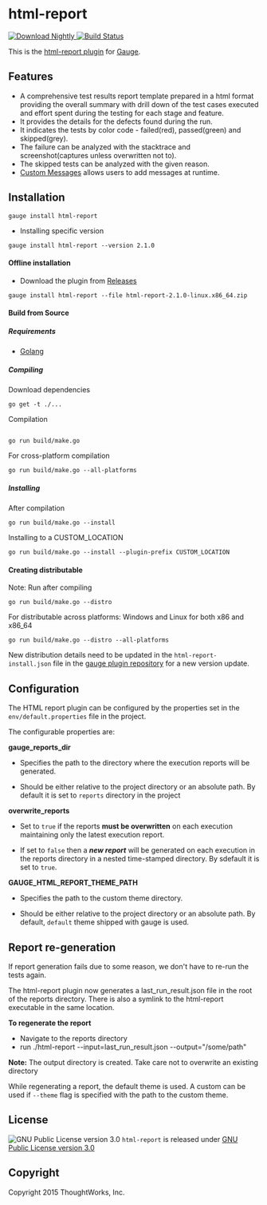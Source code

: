 html-report
==========

 [ ![Download Nightly](https://api.bintray.com/packages/gauge/html-report/Nightly/images/download.svg) ](https://bintray.com/gauge/html-report/Nightly/_latestVersion) [![Build Status](https://travis-ci.org/getgauge/html-report.svg?branch=master)](https://travis-ci.org/getgauge/html-report)

This is the [html-report plugin](http://getgauge.io/documentation/user/current/plugins/html_report_plugin.html) for [Gauge](http://getgauge.io).


Features
-------

-  A comprehensive test results report template prepared in a html
   format providing the overall summary with drill down of the test
   cases executed and effort spent during the testing for each stage and feature.
-  It provides the details for the defects found during the run.
-  It indicates the tests by color code - failed(red), passed(green) and
   skipped(grey).
-  The failure can be analyzed with the stacktrace and
   screenshot(captures unless overwritten not to).
-  The skipped tests can be analyzed with the given reason.
-  [Custom Messages](https://docs.gauge.org/language.html#custom-messages-in-reports) allows users to add messages at runtime.


Installation
------------

```
gauge install html-report
```

* Installing specific version
```
gauge install html-report --version 2.1.0
```

#### Offline installation
* Download the plugin from [Releases](https://github.com/getgauge/html-report/releases)
```
gauge install html-report --file html-report-2.1.0-linux.x86_64.zip
```

#### Build from Source

##### Requirements
* [Golang](http://golang.org/)

##### Compiling
Download dependencies
```
go get -t ./...
```

Compilation
```

go run build/make.go
```

For cross-platform compilation

```
go run build/make.go --all-platforms
```

##### Installing
After compilation

```
go run build/make.go --install
```

Installing to a CUSTOM_LOCATION

```
go run build/make.go --install --plugin-prefix CUSTOM_LOCATION
```

#### Creating distributable

Note: Run after compiling

```
go run build/make.go --distro
```

For distributable across platforms: Windows and Linux for both x86 and x86_64

```
go run build/make.go --distro --all-platforms
```

New distribution details need to be updated in the `html-report-install.json` file in the [gauge plugin repository](https://github.com/getgauge/gauge-repository) for a new version update.

Configuration
-------------

The HTML report plugin can be configured by the properties set in the
`env/default.properties` file in the project.

The configurable properties are:

**gauge_reports_dir**

-  Specifies the path to the directory where the execution reports will
   be generated.

-  Should be either relative to the project directory or an absolute
   path. By default it is set to `reports` directory in the project

**overwrite_reports**

-  Set to ``true`` if the reports **must be overwritten** on each
   execution maintaining only the latest execution report.

-  If set to `false` then a _**new report**_ will be generated on each execution in the reports directory in a nested time-stamped directory. By sdefault it is set to `true`.


**GAUGE_HTML_REPORT_THEME_PATH**

-  Specifies the path to the custom theme directory.

-  Should be either relative to the project directory or an absolute
   path. By default, `default` theme shipped with gauge is used.


Report re-generation
-------------------

If report generation fails due to some reason, we don't have to re-run the tests again.

The html-report plugin now generates a last_run_result.json file in the root of the reports directory.
There is also a symlink to the html-report executable in the same location.

**To regenerate the report**

- Navigate to the reports directory
- run ./html-report --input=last_run_result.json --output="/some/path"

**Note:** The output directory is created. Take care not to overwrite an existing directory

While regenerating a report, the default theme is used. A custom can be used if ``--theme`` flag is specified with the path to the custom theme.


License
-------

![GNU Public License version 3.0](http://www.gnu.org/graphics/gplv3-127x51.png)
`html-report` is released under [GNU Public License version 3.0](http://www.gnu.org/licenses/gpl-3.0.txt)

Copyright
---------

Copyright 2015 ThoughtWorks, Inc.
